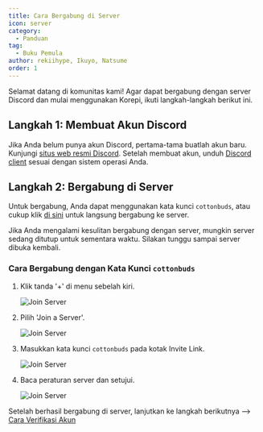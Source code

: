 ```yaml
---
title: Cara Bergabung di Server
icon: server
category:
  - Panduan
tag:
  - Buku Pemula
author: rekiihype, Ikuyo, Natsume
order: 1
---
```


Selamat datang di komunitas kami! Agar dapat bergabung dengan server Discord dan mulai menggunakan Korepi, ikuti langkah-langkah berikut ini.

## Langkah 1: Membuat Akun Discord

Jika Anda belum punya akun Discord, pertama-tama buatlah akun baru. Kunjungi [situs web resmi Discord](https://discord.com/). Setelah membuat akun, unduh [Discord client](https://discord.com/download) sesuai dengan sistem operasi Anda.

## Langkah 2: Bergabung di Server

Untuk bergabung, Anda dapat menggunakan kata kunci `cottonbuds`, atau cukup klik [di sini](https://discord.gg/cottonbuds) untuk langsung bergabung ke server.

Jika Anda mengalami kesulitan bergabung dengan server, mungkin server sedang ditutup untuk sementara waktu. Silakan tunggu sampai server dibuka kembali.

### Cara Bergabung dengan Kata Kunci `cottonbuds`

1. Klik tanda '+' di menu sebelah kiri.

   ![Join Server](/assets/images/docs/202312/join1.png)

2. Pilih 'Join a Server'.

   ![Join Server](/assets/images/docs/202312/join2.png)

3. Masukkan kata kunci `cottonbuds` pada kotak Invite Link.

   ![Join Server](/assets/images/docs/202312/join3.png)

4. Baca peraturan server dan setujui.

   ![Join Server](/assets/images/docs/202312/join4.png)

Setelah berhasil bergabung di server, lanjutkan ke langkah berikutnya --> [Cara Verifikasi Akun](verify.md)
